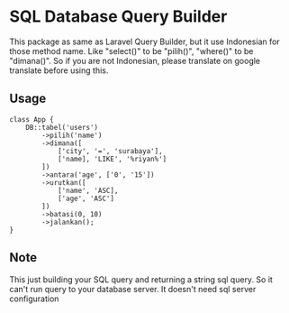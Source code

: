# SQL Database Query Builder

This package as same as Laravel Query Builder, but it use Indonesian for those method name. Like "select()" to be "pilih()", "where()" to be "dimana()". So if you are not Indonesian, please translate on google translate before using this.

## Usage
```
class App {
    DB::tabel('users')
        ->pilih('name')
        ->dimana([
            ['city', '=', 'surabaya'],
            ['name], 'LIKE', '%riyan%']
        ])
        ->antara('age', ['0', '15'])
        ->urutkan([
            ['name', 'ASC],
            ['age', 'ASC']
        ])
        ->batasi(0, 10)
        ->jalankan();
}
```

## Note
This just building your SQL query and returning a string sql query. So it can't run query to your database server. It doesn't need sql server configuration